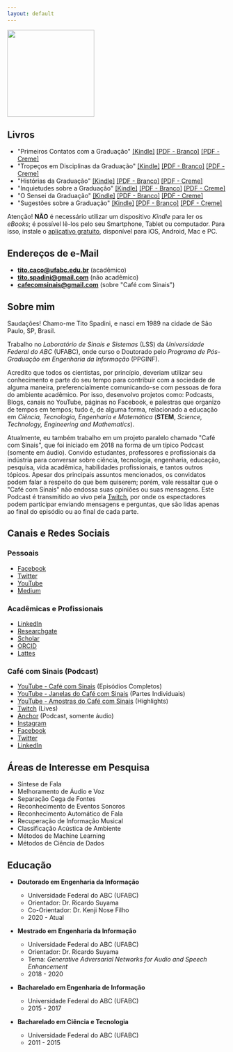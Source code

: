 ```yaml
---
layout: default
---
```


<img src="https://raw.githubusercontent.com/titocaco/titocaco.github.io/master/images/Tito.png" width="200" height="200"/>

## Livros

* "Primeiros Contatos com a Graduação" [[Kindle]](https://www.amazon.com.br/dp/B095W1Y6NW/) [[PDF - Branco]](https://github.com/titocaco/livros-colecao-graduacao/raw/main/Livro%201%20-%20Primeiros%20Contatos%20com%20a%20Gradua%C3%A7%C3%A3o%20(Tito%20Spadini)/Tito%20Spadini%20-%201%20-%20Primeiros%20Contatos%20com%20a%20Gradua%C3%A7%C3%A3o.pdf) [[PDF - Creme]](https://github.com/titocaco/livros-colecao-graduacao/raw/main/Livro%201%20-%20Primeiros%20Contatos%20com%20a%20Gradua%C3%A7%C3%A3o%20(Tito%20Spadini)/Tito%20Spadini%20-%201%20-%20Primeiros%20Contatos%20com%20a%20Gradua%C3%A7%C3%A3o%20-%20Fundo%20Creme.pdf)
* "Tropeços em Disciplinas da Graduação" [[Kindle]](https://www.amazon.com.br/dp/B096F31X9G) [[PDF - Branco]](https://github.com/titocaco/livros-colecao-graduacao/raw/main/Livro%202%20-%20Trope%C3%A7os%20em%20Disciplinas%20da%20Gradua%C3%A7%C3%A3o%20(Tito%20Spadini)/Tito%20Spadini%20-%202%20-%20Trope%C3%A7os%20em%20Disciplinas%20da%20Gradua%C3%A7%C3%A3o.pdf) [[PDF - Creme]](https://github.com/titocaco/livros-colecao-graduacao/raw/main/Livro%202%20-%20Trope%C3%A7os%20em%20Disciplinas%20da%20Gradua%C3%A7%C3%A3o%20(Tito%20Spadini)/Tito%20Spadini%20-%202%20-%20Trope%C3%A7os%20em%20Disciplinas%20da%20Gradua%C3%A7%C3%A3o%20-%20Fundo%20Creme.pdf)
* "Histórias da Graduação" [[Kindle]](https://www.amazon.com.br/dp/B09B2TP6P3) [[PDF - Branco]](https://github.com/titocaco/livros-colecao-graduacao/raw/main/Livro%203%20-%20Hist%C3%B3rias%20da%20Gradua%C3%A7%C3%A3o%20(Tito%20Spadini)/Tito%20Spadini%20-%203%20-%20Hist%C3%B3rias%20da%20Gradua%C3%A7%C3%A3o.pdf) [[PDF - Creme]](https://github.com/titocaco/livros-colecao-graduacao/raw/main/Livro%203%20-%20Hist%C3%B3rias%20da%20Gradua%C3%A7%C3%A3o%20(Tito%20Spadini)/Tito%20Spadini%20-%203%20-%20Hist%C3%B3rias%20da%20Gradua%C3%A7%C3%A3o%20-%20Fundo%20Creme.pdf)
* "Inquietudes sobre a Graduação" [[Kindle]](https://www.amazon.com.br/dp/B09H7Q8LSH) [[PDF - Branco]](https://github.com/titocaco/livros-colecao-graduacao/raw/main/Livro%204%20-%20Inquietudes%20sobre%20a%20Gradua%C3%A7%C3%B5es%20(Tito%20Spadini)/Tito%20Spadini%20-%204%20-%20Inquietudes%20sobre%20a%20Gradua%C3%A7%C3%A3o.pdf) [[PDF - Creme]](https://github.com/titocaco/livros-colecao-graduacao/raw/main/Livro%204%20-%20Inquietudes%20sobre%20a%20Gradua%C3%A7%C3%B5es%20(Tito%20Spadini)/Tito%20Spadini%20-%204%20-%20Inquietudes%20sobre%20a%20Gradua%C3%A7%C3%A3o%20-%20Fundo%20Creme.pdf)
* "O Sensei da Graduação" [[Kindle]](https://www.amazon.com.br/dp/B09K5VWWT6) [[PDF - Branco]](https://github.com/titocaco/livros-colecao-graduacao/raw/main/Livro%205%20-%20O%20Sensei%20da%20Gradua%C3%A7%C3%A3o%20(Tito%20Spadini)/Tito%20Spadini%20-%205%20-%20O%20Sensei%20da%20Gradua%C3%A7%C3%A3o.pdf) [[PDF - Creme]](https://github.com/titocaco/livros-colecao-graduacao/raw/main/Livro%205%20-%20O%20Sensei%20da%20Gradua%C3%A7%C3%A3o%20(Tito%20Spadini)/Tito%20Spadini%20-%205%20-%20O%20Sensei%20da%20Gradua%C3%A7%C3%A3o%20-%20Fundo%20Creme.pdf)
* "Sugestões sobre a Graduação" [[Kindle]](https://www.amazon.com.br/dp/B09NW9H429) [[PDF - Branco]](https://github.com/titocaco/livros-colecao-graduacao/raw/main/Livro%206%20-%20Sugest%C3%B5es%20sobre%20a%20Gradua%C3%A7%C3%A3o%20(Tito%20Spadini)/Tito%20Spadini%20-%206%20-%20Sugest%C3%B5es%20sobre%20a%20Gradua%C3%A7%C3%A3o.pdf) [[PDF - Creme]](https://github.com/titocaco/livros-colecao-graduacao/raw/main/Livro%206%20-%20Sugest%C3%B5es%20sobre%20a%20Gradua%C3%A7%C3%A3o%20(Tito%20Spadini)/Tito%20Spadini%20-%206%20-%20Sugest%C3%B5es%20sobre%20a%20Gradua%C3%A7%C3%A3o%20-%20Fundo%20Creme.pdf)

Atenção! **NÃO** é necessário utilizar um dispositivo *Kindle* para ler os *eBooks*; é possível lê-los pelo seu Smartphone, Tablet ou computador. Para isso, instale o [aplicativo gratuito](https://www.amazon.com.br/b?ie=UTF8&node=17877530011), disponível para iOS, Android, Mac e PC.


## Endereços de e-Mail

* **tito.caco@ufabc.edu.br** (acadêmico)
* **tito.spadini@gmail.com** (não acadêmico)
* **cafecomsinais@gmail.com** (sobre "Café com Sinais")

## Sobre mim

Saudações! Chamo-me Tito Spadini, e nasci em 1989 na cidade de São Paulo, SP, Brasil.

Trabalho no _Laboratório de Sinais e Sistemas_ (LSS) da _Universidade Federal do ABC_ (UFABC), onde curso o Doutorado pelo _Programa de Pós-Graduação em Engenharia da Informação_ (PPGINF).

Acredito que todos os cientistas, por princípio, deveriam utilizar seu conhecimento e parte do seu tempo para contribuir com a sociedade de alguma maneira, preferencialmente comunicando-se com pessoas de fora do ambiente acadêmico. Por isso, desenvolvo projetos como: Podcasts, Blogs, canais no YouTube, páginas no Facebook, e palestras que organizo de tempos em tempos; tudo é, de alguma forma, relacionado a educação em _Ciência, Tecnologia, Engenharia e Matemática_ (**STEM**, _Science, Technology, Engineering and Mathematics_).

Atualmente, eu também trabalho em um projeto paralelo chamado "Café com Sinais", que foi iniciado em 2018 na forma de um típico Podcast (somente em áudio). Convido estudantes, professores e profissionais da indústria para conversar sobre ciência, tecnologia, engenharia, educação, pesquisa, vida acadêmica, habilidades profissionais, e tantos outros tópicos. Apesar dos principais assuntos mencionados, os convidatos podem falar a respeito do que bem quiserem; porém, vale ressaltar que o "Café com Sinais" não endossa suas opiniões ou suas mensagens. Este Podcast é transmitido ao vivo pela [Twitch](https://www.twitch.tv/cafecomsinais), por onde os espectadores podem participar enviando mensagens e perguntas, que são lidas apenas ao final do episódio ou ao final de cada parte.


## Canais e Redes Sociais

### Pessoais

* [Facebook](https://www.facebook.com/titospadini)
* [Twitter](https://www.twitter.com/titospadini)
* [YouTube](https://www.youtube.com/titospadini)
* [Medium](https://www.medium.com/@titospadini)

### Acadêmicas e Profissionais

* [LinkedIn](https://www.linkedin.com/in/titospadini/)
* [Researchgate](https://www.researchgate.net/profile/Tito_Spadini)
* [Scholar](https://scholar.google.com.br/citations?user=5d13kDAAAAAJ)
* [ORCID](https://orcid.org/0000-0002-2716-174X)
* [Lattes](http://lattes.cnpq.br/3817440854911030)

### Café com Sinais (Podcast)

* [YouTube - Café com Sinais](https://www.youtube.com/channel/UCLnSFZcHeSNDNpYx1igvvSA) (Episódios Completos)
* [YouTube - Janelas do Café com Sinais](https://www.youtube.com/channel/UC2wYPgMUzIm9XTKTf6pgOqA) (Partes Individuais)
* [YouTube - Amostras do Café com Sinais](https://www.youtube.com/channel/UCG407Ck4UM-J6kjP2HKe3_Q) (Highlights)
* [Twitch](https://www.twitch.tv/cafecomsinais) (Lives)
* [Anchor](https://anchor.fm/cafe-com-sinais) (Podcast, somente áudio)
* [Instagram](https://www.instagram.com/cafecomsinais/)
* [Facebook](https://www.facebook.com/cafecomsinais)
* [Twitter](https://twitter.com/CafeComSinais)
* [LinkedIn](https://www.linkedin.com/company/cafecomsinais/)

## Áreas de Interesse em Pesquisa

* Síntese de Fala
* Melhoramento de Áudio e Voz
* Separação Cega de Fontes
* Reconhecimento de Eventos Sonoros
* Reconhecimento Automático de Fala
* Recuperação de Informação Musical
* Classificação Acústica de Ambiente
* Métodos de Machine Learning
* Métodos de Ciência de Dados

<!-- # _Curriculum vitae_ -->

## Educação

* **Doutorado em Engenharia da Informação**
  * Universidade Federal do ABC (UFABC)
  * Orientador:    Dr. Ricardo Suyama
  * Co-Orientador: Dr. Kenji Nose Filho
  * 2020 - Atual

* **Mestrado em Engenharia da Informação**
  * Universidade Federal do ABC (UFABC)
  * Orientador:  Dr. Ricardo Suyama
  * Tema:  _Generative Adversarial Networks for Audio and Speech Enhancement_
  * 2018 - 2020

* **Bacharelado em Engenharia de Informação**
  * Universidade Federal do ABC (UFABC)
  * 2015 - 2017

* **Bacharelado em Ciência e Tecnologia**
  * Universidade Federal do ABC (UFABC)
  * 2011 - 2015
